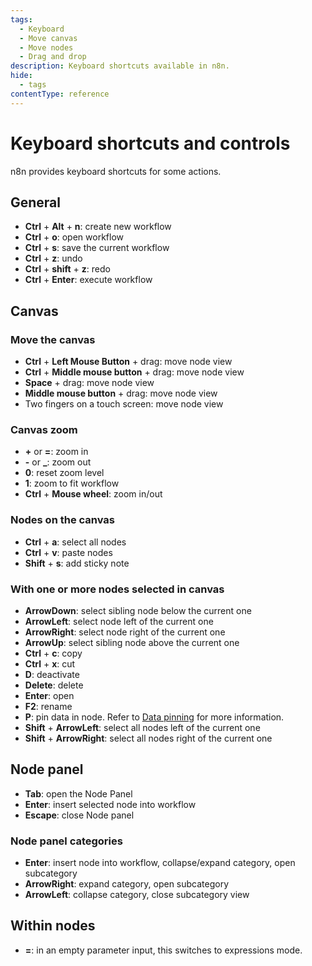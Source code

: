 ```yaml
---
tags:
  - Keyboard
  - Move canvas
  - Move nodes
  - Drag and drop
description: Keyboard shortcuts available in n8n.
hide:
  - tags
contentType: reference
---
```


# Keyboard shortcuts and controls

n8n provides keyboard shortcuts for some actions.

## General
 
 - **Ctrl** + **Alt** + **n**: create new workflow
 - **Ctrl** + **o**: open workflow
 - **Ctrl** + **s**: save the current workflow 
 - **Ctrl** + **z**: undo
 - **Ctrl** + **shift** + **z**: redo
 - **Ctrl** + **Enter**: execute workflow

## Canvas

### Move the canvas

 - **Ctrl** + **Left Mouse Button** + drag: move node view
 - **Ctrl** + **Middle mouse button** + drag: move node view
 - **Space** + drag: move node view
 - **Middle mouse button** + drag: move node view
 - Two fingers on a touch screen: move node view

### Canvas zoom

- **+** or **=**: zoom in
- **-** or **_**: zoom out
- **0**: reset zoom level
- **1**: zoom to fit workflow
- **Ctrl** + **Mouse wheel**: zoom in/out

### Nodes on the canvas

- **Ctrl** + **a**: select all nodes
- **Ctrl** + **v**: paste nodes
- **Shift** + **s**: add sticky note

### With one or more nodes selected in canvas

 - **ArrowDown**: select sibling node below the current one
 - **ArrowLeft**: select node left of the current one
 - **ArrowRight**: select node right of the current one
 - **ArrowUp**: select sibling node above the current one
 - **Ctrl** + **c**: copy
 - **Ctrl** + **x**: cut
 - **D**: deactivate
 - **Delete**: delete
 - **Enter**: open
 - **F2**: rename
 - **P**: pin data in node. Refer to [Data pinning](/data/data-pinning/) for more information.
 - **Shift** + **ArrowLeft**: select all nodes left of the current one
 - **Shift** + **ArrowRight**: select all nodes right of the current one

## Node panel

 - **Tab**: open the Node Panel
 - **Enter**: insert selected node into workflow
 - **Escape**: close Node panel

### Node panel categories

- **Enter**: insert node into workflow, collapse/expand category, open subcategory
- **ArrowRight**: expand category, open subcategory 
- **ArrowLeft**: collapse category, close subcategory view

## Within nodes

- **=**: in an empty parameter input, this switches to expressions mode.

